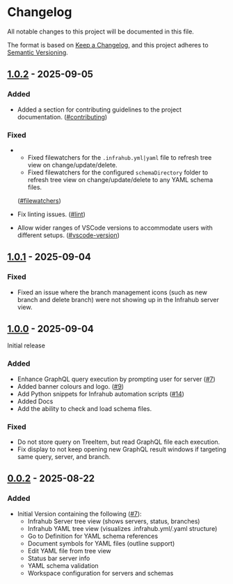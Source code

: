# Changelog

All notable changes to this project will be documented in this file.

The format is based on [Keep a Changelog](https://keepachangelog.com/en/1.1.0/), and this project adheres to [Semantic Versioning](https://semver.org/spec/v2.0.0.html).

<!-- towncrier release notes start -->

## [1.0.2](https://github.com/opsmill/infrahub/tree/v1.0.2) - 2025-09-05

### Added

- Added a section for contributing guidelines to the project documentation. ([#contributing](https://github.com/opsmill/infrahub-vscode/issues/contributing))

### Fixed

- - Fixed filewatchers for the `.infrahub.yml|yaml` file to refresh tree view on change/update/delete.
  - Fixed filewatchers for the configured `schemaDirectory` folder to refresh tree view on change/update/delete to any YAML schema files.

  ([#filewatchers](https://github.com/opsmill/infrahub-vscode/issues/filewatchers))
- Fix linting issues. ([#lint](https://github.com/opsmill/infrahub-vscode/issues/lint))
- Allow wider ranges of VSCode versions to accommodate users with different setups. ([#vscode-version](https://github.com/opsmill/infrahub-vscode/issues/vscode-version))

## [1.0.1](https://github.com/opsmill/infrahub/tree/v1.0.1) - 2025-09-04

### Fixed

- Fixed an issue where the branch management icons (such as new branch and delete branch) were not showing up in the Infrahub server view.


## [1.0.0](https://github.com/opsmill/infrahub/tree/v1.0.0) - 2025-09-04

Initial release

### Added

- Enhance GraphQL query execution by prompting user for server ([#7](https://github.com/opsmill/infrahub-vscode/issues/7))
- Added banner colours and logo. ([#9](https://github.com/opsmill/infrahub-vscode/issues/9))
- Add Python snippets for Infrahub automation scripts ([#14](https://github.com/opsmill/infrahub-vscode/issues/14))
- Added Docs
- Add the ability to check and load schema files.

### Fixed

- Do not store query on TreeItem, but read GraphQL file each execution.
- Fix display to not keep opening new GraphQL result windows if targeting same query, server, and branch.

## [0.0.2](https://github.com/opsmill/infrahub/tree/v0.0.2) - 2025-08-22

### Added

- Initial Version containing the following ([#7](https://github.com/opsmill/infrahub-vscode/issues/7)):
  - Infrahub Server tree view (shows servers, status, branches)
  - Infrahub YAML tree view (visualizes .infrahub.yml/.yaml structure)
  - Go to Definition for YAML schema references
  - Document symbols for YAML files (outline support)
  - Edit YAML file from tree view
  - Status bar server info
  - YAML schema validation
  - Workspace configuration for servers and schemas
